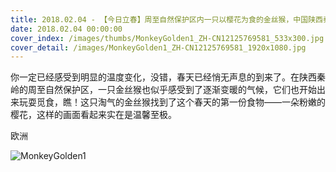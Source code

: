```yaml
---
title: 2018.02.04 - 【今日立春】周至自然保护区内一只以樱花为食的金丝猴，中国陕西秦岭 (© Florian Möllers/Minden Pictures)
date: 2018.02.04 00:00:00
cover_index: /images/thumbs/MonkeyGolden1_ZH-CN12125769581_533x300.jpg
cover_detail: /images/MonkeyGolden1_ZH-CN12125769581_1920x1080.jpg
---
```


你一定已经感受到明显的温度变化，没错，春天已经悄无声息的到来了。在陕西秦岭的周至自然保护区，一只金丝猴也似乎感受到了逐渐变暖的气候，它们也开始出来玩耍觅食，瞧！这只淘气的金丝猴找到了这个春天的第一份食物——一朵粉嫩的樱花，这样的画面看起来实在是温馨至极。

欧洲

![MonkeyGolden1](/images/MonkeyGolden1_ZH-CN12125769581_1920x1080.jpg)
